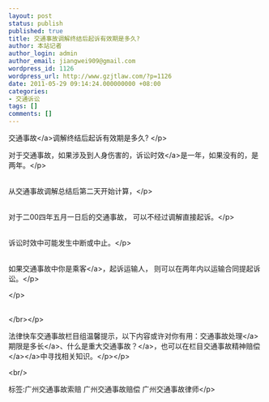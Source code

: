 ```yaml
---
layout: post
status: publish
published: true
title: 交通事故调解终结后起诉有效期是多久?
author: 本站记者
author_login: admin
author_email: jiangwei909@gmail.com
wordpress_id: 1126
wordpress_url: http://www.gzjtlaw.com/?p=1126
date: 2011-05-29 09:14:24.000000000 +08:00
categories:
- 交通诉讼
tags: []
comments: []
---
```

<p><p><p><a>交通事故<&#47;a>调解终结后起诉有效期是多久? <&#47;p><p> 对于交通事故，如果涉及到人身伤害的，<a>诉讼时效<&#47;a>是一年，如果没有的，是两年。<&#47;p><p><br> 从交通事故调解总结后第二天开始计算，<&#47;p><p><br> 对于二00四年五月一日后的交通事故， 可以不经过调解直接起诉。<&#47;p><p><br> 诉讼时效中可能发生中断或中止。<&#47;p><p><br> 如果交通事故中你是<a>乘客<&#47;a>，起诉运输人， 则可以在两年内以运输合同提起诉讼。<&#47;p><p><&#47;p><p><br><&#47;br><&#47;p><p>法律快车交通事故栏目组温馨提示，以下内容或许对你有用：<a><a>交通事故处理<&#47;a>期限是多长<&#47;a>、<a>什么是重大交通事故？<&#47;a>，也可以在栏目<a>交通事故<a>精神赔偿<&#47;a><&#47;a>中寻找相关知识。<&#47;p><&#47;p><br&#47;><p>标签:广州交通事故索赔 广州交通事故赔偿 广州交通事故律师<&#47;p>
